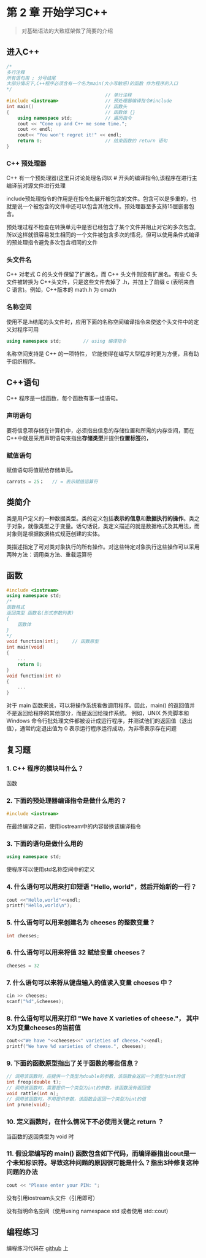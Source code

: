# 第 2 章 开始学习C++
> 对基础语法的大致框架做了简要的介绍

## 进入C++

```c++
/*
多行注释
所有语句用 ; 分号结尾
大部分情况下,C++程序必须含有一个名为main(大小写敏感)的函数 作为程序的入口
*/
                                    // 单行注释
#include <iostream>                 // 预处理器编译指令#include
int main()                          // 函数头
{                                   // 函数体 {}
    using namespace std;            // 遍历指令
    cout << "Come up and C++ me some time.";
    cout << endl;
    cout<< "You won't regret it!" << endl;
    return 0;                       // 结束函数的 return 语句
}
```

### C++ 预处理器

C++ 有一个预处理器(这里只讨论处理名词以 # 开头的编译指令),该程序在进行主编译前对源文件进行处理

include预处理指令的作用是在指令处展开被包含的文件。包含可以是多重的，也就是说一个被包含的文件中还可以包含其他文件。预处理器至多支持15层嵌套包含。

预处理过程不检查在转换单元中是否已经包含了某个文件并阻止对它的多次包含,所以这样就很容易发生相同的一个文件被包含多次的情况，但可以使用条件式编译的预处理指令避免多次包含相同的文件

### 头文件名

C++ 对老式 C 的头文件保留了扩展名，而 C++ 头文件则没有扩展名。有些 C 头文件被转换为 C++头文件，只是这些文件去掉了 .h，并加上了前缀 c (表明来自 C 语言)。例如，C++版本的 math.h 为 cmath

### 名称空间
使用不是.h结尾的头文件时，应用下面的名称空间编译指令来使这个头文件中的定义对程序可用

```c++
using namespace std;		// using 编译指令
```

名称空间支持是 C++ 的一项特性， 它能使得在编写大型程序时更为方便，且有助于组织程序。

## C++语句

C++ 程序是一组函数，每个函数有事一组语句。

### 声明语句
要将信息项存储在计算机中，必须指出信息的存储位置和所需的内存空间，而在C++中就是采用声明语句来指出**存储类型**并提供**位置标签**的，

### 赋值语句
赋值语句将值赋给存储单元。
```c++
carrots = 25； 	// = 表示赋值运算符
```

## 类简介
类是用户定义的一种数据类型。类的定义包括**表示的信息**和**数据执行的操作**。类之于对象，就像类型之于变量。话句话说，类定义描述的就是数据格式及其用法，而对象则是根据数据格式规范创建的实体。

类描述指定了可对类对象执行的所有操作。对这些特定对象执行这些操作可以采用两种方法：调用类方法、重载运算符

## 函数

```c++
#include <iostream>
using namespace std;
/*
函数格式
返回类型 函数名(形式参数列表)
{
	函数体
}
*/
void function(int);		// 函数原型
int main(void)
{
	...
	return 0;
}
void function(int n)
{
	...
}
```

对于 main 函数来说，可以将操作系统看做调用程序。因此，main() 的返回值并不是返回给程序的其他部分，而是返回给操作系统。
例如，UNIX 外壳脚本和 Windows 命令行批处理文件都被设计成运行程序，并测试他们的返回值（退出值），通常约定退出值为 0 表示运行程序运行成功，为非零表示存在问题

## 复习题

### 1. C++ 程序的模块叫什么？
函数
### 2. 下面的预处理器编译指令是做什么用的？
```c++
#include <iostream>
```
在最终编译之前，使用iostream中的内容替换该编译指令
### 3. 下面的语句是做什么用的
```c++
using namespace std;
```
使程序可以使用std名称空间中的定义
### 4. 什么语句可以用来打印短语 "Hello, world"，然后开始新的一行？
```c++
cout <<"Hello,world"<<endl;
printf("Hello,world\n");
```
### 5. 什么语句可以用来创建名为 cheeses 的整数变量？
```c++
int cheeses;
```
### 6. 什么语句可以用来将值 32 赋给变量 cheeses？
```c++
cheeses = 32
```
### 7. 什么语句可以来将从键盘输入的值读入变量 cheeses 中？
```c++
cin >> cheeses;
scanf("%d",&cheeses);
```
### 8. 什么语句可以用来打印 "We have X varieties of cheese."， 其中X为变量cheeses的当前值
```c++
cout<<"We have "<<cheeses<<" varieties of cheese."<<endl;
printf("We have %d varieties of cheese.", cheeses);
```
### 9. 下面的函数原型指出了关于函数的哪些信息？
```c++
// 调用该函数时，应提供一个类型为double的参数，该函数会返回一个类型为int的值
int froop(double t);
// 调用该函数时，需要提供一个类型为int的参数，该函数没有返回值
void rattle(int n);
// 调用该函数时，不用提供参数，该函数会返回一个类型为int的值
int prune(void);
```
### 10. 定义函数时，在什么情况下不必使用关键之 return ？
当函数的返回类型为 void 时
### 11. 假设您编写的 main() 函数包含如下代码，而编译器指出cout是一个未知标识符。导致这种问题的原因很可能是什么？指出3种修复这种问题的办法
```c++
cout << "Please enter your PIN: ";
```
没有引用iostream头文件（引用即可）

没有指明命名空间（使用using namespace std 或者使用 std::cout）

## 编程练习
编程练习代码在 [github]() 上